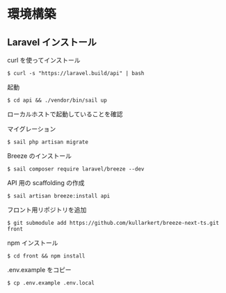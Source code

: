 # 環境構築

## Laravel インストール

curl を使ってインストール

```
$ curl -s "https://laravel.build/api" | bash
```

起動

```
$ cd api && ./vendor/bin/sail up
```

ローカルホストで起動していることを確認

マイグレーション

```
$ sail php artisan migrate
```

Breeze のインストール

```
$ sail composer require laravel/breeze --dev
```

API 用の scaffolding の作成

```
$ sail artisan breeze:install api
```

フロント用リポジトリを追加

```
$ git submodule add https://github.com/kullarkert/breeze-next-ts.git front
```

npm インストール

```
$ cd front && npm install
```

.env.example をコピー

```
$ cp .env.example .env.local
```
